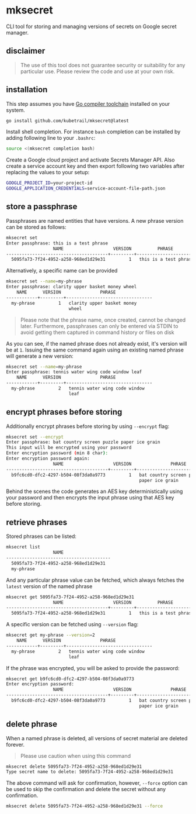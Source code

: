 # mksecret
CLI tool for storing and managing versions of secrets on Google secret manager.

## disclaimer
>The use of this tool does not guarantee security or suitability
for any particular use. Please review the code and use at your own risk.

## installation
This step assumes you have [Go compiler toolchain](https://go.dev/dl/)
installed on your system.

```bash
go install github.com/kubetrail/mksecret@latest
```
Install shell completion. For instance `bash` completion can be installed
by adding following line to your `.bashrc`:
```bash
source <(mksecret completion bash)
```

Create a Google cloud project and activate Secrets Manager API. Also
create a service account key and then export following two variables after
replacing the values to your setup:
```bash
GOOGLE_PROJECT_ID=your-project-id
GOOGLE_APPLICATION_CREDENTIALS=service-account-file-path.json
```

## store a passphrase
Passphrases are named entities that have versions. A new phrase version
can be stored as follows:
```bash
mksecret set
Enter passphrase: this is a test phrase
                  NAME                   VERSION          PHRASE          
---------------------------------------+---------+------------------------
  5095fa73-7f24-4952-a258-968ed1d29e31         1   this is a test phrase  
```
Alternatively, a specific name can be provided
```bash
mksecret set --name=my-phrase
Enter passphrase: clarity upper basket money wheel
    NAME      VERSION               PHRASE              
------------+---------+---------------------------------
  my-phrase         1   clarity upper basket money      
                        wheel                           

```
> Please note that the phrase name, once created, cannot be changed later.
> Furthermore, passphrases can only be entered via STDIN to avoid getting
> them captured in command history or files on disk

As you can see, if the named phrase does not already exist, it's version
will be at `1`. Issuing the same command again using an existing named phrase
will generate a new version:
```bash
mksecret set --name=my-phrase
Enter passphrase: tennis water wing code window leaf
    NAME      VERSION               PHRASE              
------------+---------+---------------------------------
  my-phrase         2   tennis water wing code window   
                        leaf                            
```

## encrypt phrases before storing
Additionally encrypt phrases before storing by using `--encrypt` flag:
```bash
mksecret set --encrypt
Enter passphrase: bat country screen puzzle paper ice grain
This input will be encrypted using your password
Enter encryption password (min 8 char): 
Enter encryption password again: 
                  NAME                   VERSION               PHRASE              
---------------------------------------+---------+---------------------------------
  b9fc6cd0-dfc2-4297-b504-08f3da0a9773         1   bat country screen puzzle       
                                                   paper ice grain                 
```
Behind the scenes the code generates an AES key deterministically using your
password and then encrypts the input phrase using that AES key before storing.

## retrieve phrases
Stored phrases can be listed:
```bash
mksecret list
                  NAME                  
----------------------------------------
  5095fa73-7f24-4952-a258-968ed1d29e31  
  my-phrase                                                       
```
And any particular phrase value can be fetched, which always fetches the
`latest` version of the named phrase
```bash
mksecret get 5095fa73-7f24-4952-a258-968ed1d29e31
                  NAME                   VERSION          PHRASE          
---------------------------------------+---------+------------------------
  5095fa73-7f24-4952-a258-968ed1d29e31         1   this is a test phrase  
```
A specific version can be fetched using `--version` flag:
```bash
mksecret get my-phrase --version=2
    NAME      VERSION               PHRASE              
------------+---------+---------------------------------
  my-phrase         2   tennis water wing code window   
                        leaf                            
```

If the phrase was encrypted, you will be asked to provide the password:
```bash
mksecret get b9fc6cd0-dfc2-4297-b504-08f3da0a9773
Enter encryption password: 
                  NAME                   VERSION               PHRASE              
---------------------------------------+---------+---------------------------------
  b9fc6cd0-dfc2-4297-b504-08f3da0a9773         1   bat country screen puzzle       
                                                   paper ice grain                 
```
## delete phrase
When a named phrase is deleted, all versions of secret material are 
deleted forever.
> Please use caution when using this command
```bash
mksecret delete 5095fa73-7f24-4952-a258-968ed1d29e31
Type secret name to delete: 5095fa73-7f24-4952-a258-968ed1d29e31
```
The above command will ask for confirmation, however, `--force` option
can be used to skip the confirmation and delete the secret without any
confirmation.

```bash
mksecret delete 5095fa73-7f24-4952-a258-968ed1d29e31 --force
```